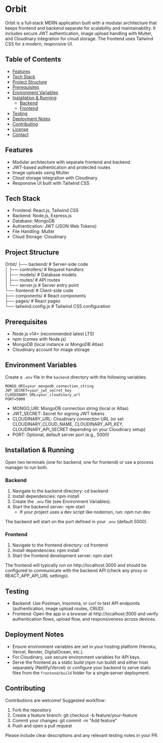 # Orbit

Orbit is a full‑stack MERN application built with a modular architecture that keeps frontend and backend separate for scalability and maintainability. It includes secure JWT authentication, image upload handling with Multer, and Cloudinary integration for cloud storage. The frontend uses Tailwind CSS for a modern, responsive UI.

## Table of Contents
- [Features](#features)
- [Tech Stack](#tech-stack)
- [Project Structure](#project-structure)
- [Prerequisites](#prerequisites)
- [Environment Variables](#environment-variables)
- [Installation & Running](#installation--running)
  - [Backend](#backend)
  - [Frontend](#frontend)
- [Testing](#testing)
- [Deployment Notes](#deployment-notes)
- [Contributing](#contributing)
- [License](#license)
- [Contact](#contact)

## Features
- Modular architecture with separate frontend and backend
- JWT-based authentication and protected routes
- Image uploads using Multer
- Cloud storage integration with Cloudinary
- Responsive UI built with Tailwind CSS

## Tech Stack
- Frontend: React.js, Tailwind CSS
- Backend: Node.js, Express.js
- Database: MongoDB
- Authentication: JWT (JSON Web Tokens)
- File Handling: Multer
- Cloud Storage: Cloudinary

## Project Structure
Orbit/
├── backend/           # Server-side code  
│   ├── controllers/   # Request handlers  
│   ├── models/        # Database models  
│   ├── routes/        # API routes  
│   └── server.js      # Server entry point  
└── frontend/          # Client-side code  
    ├── components/    # React components  
    ├── pages/         # React pages  
    └── tailwind.config.js # Tailwind CSS configuration

## Prerequisites
- Node.js v14+ (recommended latest LTS)
- npm (comes with Node.js)
- MongoDB (local instance or MongoDB Atlas)
- Cloudinary account for image storage

## Environment Variables

Create a `.env` file in the `backend` directory with the following variables:

```
MONGO_URI=your_mongodb_connection_string
JWT_SECRET=your_jwt_secret_key
CLOUDINARY_URL=your_cloudinary_url
PORT=5000
```

- MONGO_URI: MongoDB connection string (local or Atlas)
- JWT_SECRET: Secret for signing JWT tokens
- CLOUDINARY_URL: Cloudinary connection URL (or set CLOUDINARY_CLOUD_NAME, CLOUDINARY_API_KEY, CLOUDINARY_API_SECRET depending on your Cloudinary setup)
- PORT: Optional, default server port (e.g., 5000)

## Installation & Running

Open two terminals (one for backend, one for frontend) or use a process manager to run both.

### Backend
1. Navigate to the backend directory:
   cd backend
2. Install dependencies:
   npm install
3. Create the `.env` file (see Environment Variables).
4. Start the backend server:
   npm start
   - If your project uses a dev script like nodemon, run:
     npm run dev

The backend will start on the port defined in your `.env` (default 5000).

### Frontend
1. Navigate to the frontend directory:
   cd frontend
2. Install dependencies:
   npm install
3. Start the frontend development server:
   npm start

The frontend will typically run on http://localhost:3000 and should be configured to communicate with the backend API (check any proxy or REACT_APP_API_URL settings).

## Testing
- Backend: Use Postman, Insomnia, or curl to test API endpoints (authentication, image upload routes, CRUD).
- Frontend: Open the app in a browser at http://localhost:3000 and verify authentication flows, upload flow, and responsiveness across devices.

## Deployment Notes
- Ensure environment variables are set in your hosting platform (Heroku, Vercel, Render, DigitalOcean, etc.).
- For Cloudinary, use secure environment variables for API keys.
- Serve the frontend as a static build (npm run build) and either host separately (Netlify/Vercel) or configure your backend to serve static files from the `frontend/build` folder for a single‑server deployment.

## Contributing
Contributions are welcome! Suggested workflow:
1. Fork the repository
2. Create a feature branch: git checkout -b feature/your-feature
3. Commit your changes: git commit -m "Add feature"
4. Push and open a pull request

Please include clear descriptions and any relevant testing notes in your PR.
